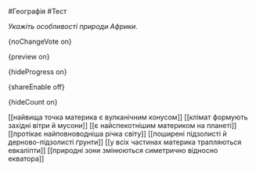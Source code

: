 #Географія #Тест

*Укажіть особливості природи Африки.*

{noChangeVote on}

{preview on}

{hideProgress on}

{shareEnable off}

{hideCount on}

[[найвища точка материка є вулканічним конусом]]
[[клімат формують західні вітри й мусони]]
[[є найспекотнішим материком на планеті]]
[[протікає найповноводніша річка світу]]
[[поширені підзолисті й дерново-підзолисті ґрунти]]
[[у всіх частинах материка трапляються евкаліпти]]
[[природні зони змінюються симетрично відносно екватора]]
